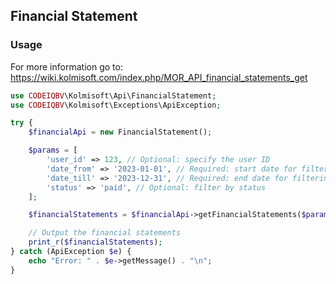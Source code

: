 ## Financial Statement

### Usage
For more information go to: https://wiki.kolmisoft.com/index.php/MOR_API_financial_statements_get
```php
use CODEIQBV\Kolmisoft\Api\FinancialStatement;
use CODEIQBV\Kolmisoft\Exceptions\ApiException;

try {
    $financialApi = new FinancialStatement();

    $params = [
        'user_id' => 123, // Optional: specify the user ID
        'date_from' => '2023-01-01', // Required: start date for filtering
        'date_till' => '2023-12-31', // Required: end date for filtering
        'status' => 'paid', // Optional: filter by status
    ];

    $financialStatements = $financialApi->getFinancialStatements($params);

    // Output the financial statements
    print_r($financialStatements);
} catch (ApiException $e) {
    echo "Error: " . $e->getMessage() . "\n";
}
```
